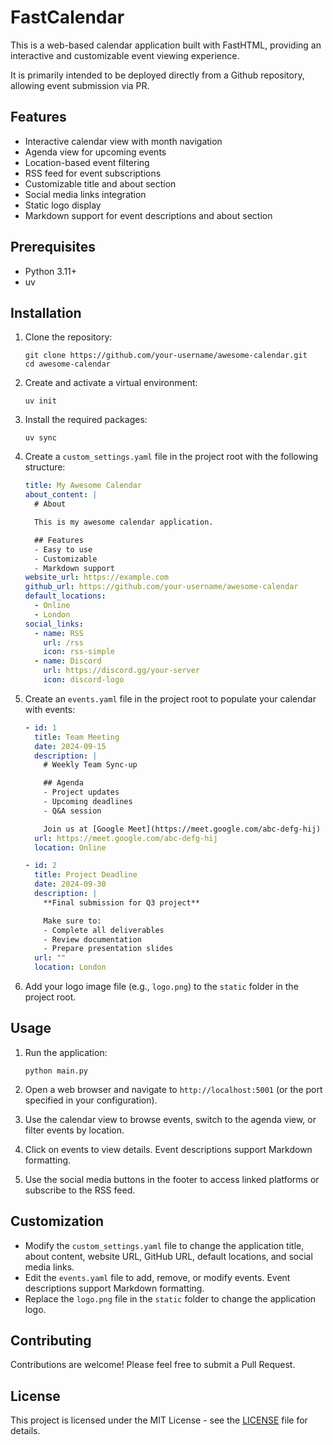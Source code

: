 # FastCalendar

This is a web-based calendar application built with FastHTML, providing an interactive and customizable event viewing experience.

It is primarily intended to be deployed directly from a Github repository, allowing event submission via PR.

## Features

- Interactive calendar view with month navigation
- Agenda view for upcoming events
- Location-based event filtering
- RSS feed for event subscriptions
- Customizable title and about section
- Social media links integration
- Static logo display
- Markdown support for event descriptions and about section

## Prerequisites

- Python 3.11+
- uv

## Installation

1. Clone the repository:
   ```
   git clone https://github.com/your-username/awesome-calendar.git
   cd awesome-calendar
   ```

2. Create and activate a virtual environment:
   ```
   uv init
   ```

3. Install the required packages:
   ```
   uv sync
   ```

4. Create a `custom_settings.yaml` file in the project root with the following structure:
   ```yaml
   title: My Awesome Calendar
   about_content: |
     # About

     This is my awesome calendar application.

     ## Features
     - Easy to use
     - Customizable
     - Markdown support
   website_url: https://example.com
   github_url: https://github.com/your-username/awesome-calendar
   default_locations:
     - Online
     - London
   social_links:
     - name: RSS
       url: /rss
       icon: rss-simple
     - name: Discord
       url: https://discord.gg/your-server
       icon: discord-logo
   ```

5. Create an `events.yaml` file in the project root to populate your calendar with events:
   ```yaml
   - id: 1
     title: Team Meeting
     date: 2024-09-15
     description: |
       # Weekly Team Sync-up

       ## Agenda
       - Project updates
       - Upcoming deadlines
       - Q&A session

       Join us at [Google Meet](https://meet.google.com/abc-defg-hij)
     url: https://meet.google.com/abc-defg-hij
     location: Online

   - id: 2
     title: Project Deadline
     date: 2024-09-30
     description: |
       **Final submission for Q3 project**

       Make sure to:
       - Complete all deliverables
       - Review documentation
       - Prepare presentation slides
     url: ""
     location: London
   ```

6. Add your logo image file (e.g., `logo.png`) to the `static` folder in the project root.

## Usage

1. Run the application:
   ```
   python main.py
   ```

2. Open a web browser and navigate to `http://localhost:5001` (or the port specified in your configuration).

3. Use the calendar view to browse events, switch to the agenda view, or filter events by location.

4. Click on events to view details. Event descriptions support Markdown formatting.

5. Use the social media buttons in the footer to access linked platforms or subscribe to the RSS feed.

## Customization

- Modify the `custom_settings.yaml` file to change the application title, about content, website URL, GitHub URL, default locations, and social media links.
- Edit the `events.yaml` file to add, remove, or modify events. Event descriptions support Markdown formatting.
- Replace the `logo.png` file in the `static` folder to change the application logo.

## Contributing

Contributions are welcome! Please feel free to submit a Pull Request.

## License

This project is licensed under the MIT License - see the [LICENSE](LICENSE) file for details.